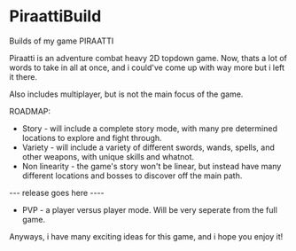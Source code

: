 # PiraattiBuild
Builds of my game PIRAATTI

Piraatti is an adventure combat heavy 2D topdown game. Now, thats a lot of words to take in all at once, 
and i could've come up with way more but i left it there.

Also includes multiplayer, but is not the main focus of the game.

ROADMAP:

- Story - will include a complete story mode, with many pre determined locations to explore and fight through.
- Variety - will include a variety of different swords, wands, spells, and other weapons, with unique skills and whatnot.
- Non linearity - the game's story won't be linear, but instead have many different locations and bosses to discover off the main path.

--- release goes here ----

- PVP - a player versus player mode. Will be very seperate from the full game.

Anyways, i have many exciting ideas for this game, and i hope you enjoy it!
